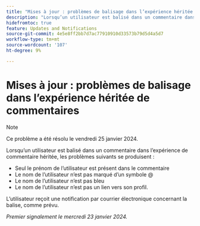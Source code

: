```yaml
---
title: "Mises à jour : problèmes de balisage dans l’expérience héritée de commentaires"
description: "Lorsqu’un utilisateur est balisé dans un commentaire dans l’expérience de commentaire héritée, plusieurs problèmes se produisent."
hidefromtoc: true
feature: Updates and Notifications
source-git-commit: 4e5e8ff2bb7d7ac77910910d33573b79d5d4a5d7
workflow-type: tm+mt
source-wordcount: '107'
ht-degree: 9%

---
```



# Mises à jour : problèmes de balisage dans l’expérience héritée de commentaires

>[!NOTE]
>
>Ce problème a été résolu le vendredi 25 janvier 2024.

Lorsqu’un utilisateur est balisé dans un commentaire dans l’expérience de commentaire héritée, les problèmes suivants se produisent :

* Seul le prénom de l’utilisateur est présent dans le commentaire
* Le nom de l’utilisateur n’est pas marqué d’un symbole @
* Le nom de l’utilisateur n’est pas bleu
* Le nom de l’utilisateur n’est pas un lien vers son profil.

L’utilisateur reçoit une notification par courrier électronique concernant la balise, comme prévu.

_Premier signalement le mercredi 23 janvier 2024._
